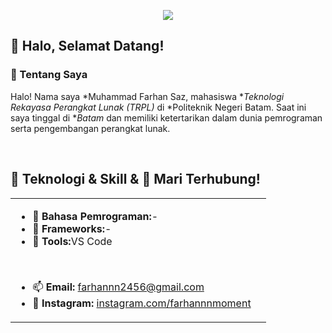 <p align="center">
  <img src="https://capsule-render.vercel.app/api?type=waving&height=200&color=170634&text=Hello%20Guys!🕹&fontColor=F0EDF5&reversal=true&textBg=false&fontSize=40&fontAlignY=34" />
</p>

## 👀 Halo, Selamat Datang!

### 📌 Tentang Saya
Halo! Nama saya *Muhammad Farhan Saz, mahasiswa **Teknologi Rekayasa Perangkat Lunak (TRPL)* di *Politeknik Negeri Batam. Saat ini saya tinggal di **Batam* dan memiliki ketertarikan dalam dunia pemrograman serta pengembangan perangkat lunak.

<br>

## 🚀 Teknologi & Skill & 🤝 Mari Terhubung!
<div align="center">
  <table>
    <tr>
      <td>
        <ul>
          <li>🔹 <b>Bahasa Pemrograman:</b>-</li>
          <li>🔹 <b>Frameworks:</b>-</li>
          <li>🔹 <b>Tools:</b>VS Code</li>
        </ul>
        <br>
        <ul>
          <li>📫 <b>Email:</b> <a target="_blank" href="mailto:farhannn2456@gmail.com">farhannn2456@gmail.com</a></li>
          <li>🏡 <b>Instagram:</b> <a href="https://www.instagram.com/farhannnmoment">instagram.com/farhannnmoment</a></li>
        </ul>
      </td>
      <td>
      </td>
    </tr>
  </table>
</div>


